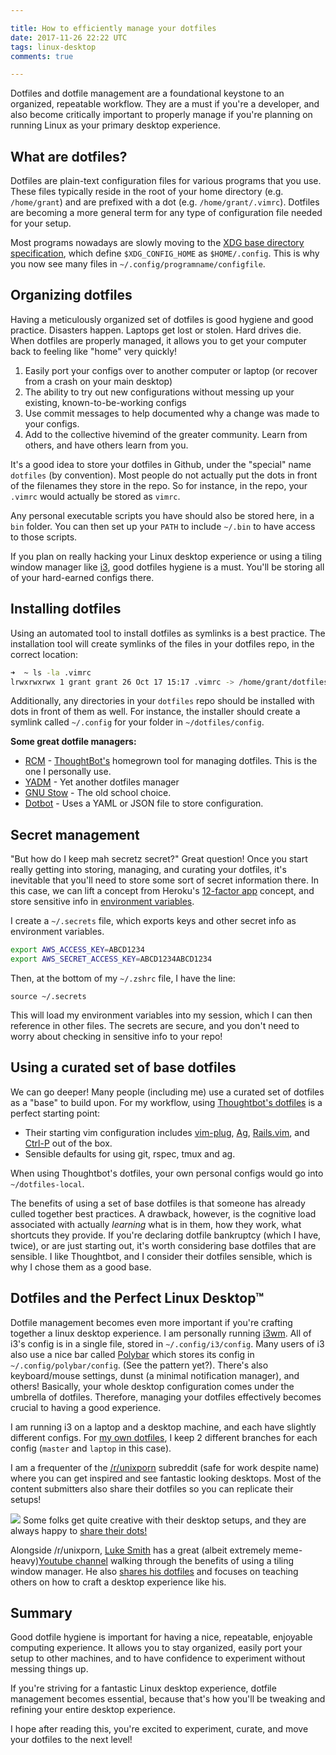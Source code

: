 ```yaml
---

title: How to efficiently manage your dotfiles
date: 2017-11-26 22:22 UTC
tags: linux-desktop
comments: true

---
```


Dotfiles and dotfile management are a foundational keystone to an organized, repeatable workflow.  They are a must if you're a developer, and also become critically important to properly manage if you're planning on running Linux as your primary desktop experience.

## What are dotfiles?

Dotfiles are plain-text configuration files for various programs that you use.  These files typically reside in the root of your home directory (e.g. `/home/grant`) and are prefixed with a dot (e.g. `/home/grant/.vimrc`).  Dotfiles are becoming a more general term for any type of configuration file needed for your setup.

Most programs nowadays are slowly moving to the [XDG base directory specification](https://standards.freedesktop.org/basedir-spec/basedir-spec-latest.html), which define `$XDG_CONFIG_HOME` as `$HOME/.config`.  This is why you now see many files in `~/.config/programname/configfile`.

## Organizing dotfiles

Having a meticulously organized set of dotfiles is good hygiene and good practice.  Disasters happen.  Laptops get lost or stolen.  Hard drives die.  When dotfiles are properly managed, it allows you to get your computer back to feeling like "home" very quickly!

1. Easily port your configs over to another computer or laptop (or recover from a crash on your main desktop)
2. The ability to try out new configurations without messing up your existing, known-to-be-working configs
3. Use commit messages to help documented why a change was made to your configs.
4. Add to the collective hivemind of the greater community.  Learn from others, and have others learn from you.

It's a good idea to store your dotfiles in Github, under the "special" name `dotfiles` (by convention).   Most people do not actually put the dots in front of the filenames they store in the repo.   So for instance, in the repo, your `.vimrc` would actually be stored as `vimrc`.

Any personal executable scripts you have should also be stored here, in a `bin` folder.  You can then set up your `PATH` to include `~/.bin` to have access to those scripts.

If you plan on really hacking your Linux desktop experience or using a tiling window manager like [i3](https://i3wm.org/), good dotfiles hygiene is a must.  You'll be storing all of your hard-earned configs there.

## Installing dotfiles

Using an automated tool to install dotfiles as symlinks is a best practice.  The installation tool will create symlinks of the files in your dotfiles repo, in the correct location:

```zsh
➜  ~ ls -la .vimrc
lrwxrwxrwx 1 grant grant 26 Oct 17 15:17 .vimrc -> /home/grant/dotfiles/vimrc
```

Additionally, any directories in your `dotfiles` repo should be installed with dots in front of them as well.  For instance, the installer should create a symlink called `~/.config` for your folder in `~/dotfiles/config`.

**Some great dotfile managers:**

* [RCM](https://github.com/thoughtbot/rcm) - [ThoughtBot's](https://thoughtbot.com/) homegrown tool for managing dotfiles.  This is the one I personally use.
* [YADM](https://thelocehiliosan.github.io/yadm/) - Yet another dotfiles manager
* [GNU Stow](https://www.gnu.org/software/stow/) - The old school choice.
* [Dotbot](https://github.com/anishathalye/dotbot) - Uses a YAML or JSON file to store configuration.

## Secret management

"But how do I keep mah secretz secret?" Great question!  Once you start really getting into storing, managing, and curating your dotfiles, it's inevitable that you'll need to store some sort of secret information there.  In this case, we can lift a concept from Heroku's [12-factor app](https://12factor.net/) concept, and store sensitive info in [environment variables](https://12factor.net/config).

I create a `~/.secrets` file, which exports keys and other secret info as environment variables.

```bash
export AWS_ACCESS_KEY=ABCD1234
export AWS_SECRET_ACCESS_KEY=ABCD1234ABCD1234
```

Then, at the bottom of my `~/.zshrc` file, I have the line:

```
source ~/.secrets
```

This will load my environment variables into my session, which I can then reference in other files.  The secrets are secure, and you don't need to worry about checking in sensitive info to your repo!

## Using a curated set of base dotfiles

We can go deeper!  Many people (including me) use a curated set of dotfiles as a "base" to build upon.  For my workflow, using [Thoughtbot's dotfiles](https://github.com/thoughtbot/dotfiles) is a perfect starting point:

* Their starting vim configuration includes [vim-plug](https://github.com/junegunn/vim-plug), [Ag](https://github.com/ggreer/the_silver_searcher), [Rails.vim](https://github.com/tpope/vim-rails), and [Ctrl-P](https://github.com/ctrlpvim/ctrlp.vim) out of the box.
* Sensible defaults for using git, rspec, tmux and ag.

When using Thoughtbot's dotfiles, your own personal configs would go into `~/dotfiles-local`.

The benefits of using a set of base dotfiles is that someone has already culled together best practices.  A drawback, however, is the cognitive load associated with actually *learning* what is in them, how they work, what shortcuts they provide.  If you're declaring dotfile bankruptcy (which I have, twice), or are just starting out, it's worth considering base dotfiles that are sensible.  I like Thoughtbot, and I consider their dotfiles sensible, which is why I chose them as a good base.

## Dotfiles and the Perfect Linux Desktop™

Dotfile management becomes even more important if you're crafting together a linux desktop experience.  I am personally running [i3wm](https://i3wm.org/).  All of i3's config is in a single file, stored in `~/.config/i3/config`.  Many users of i3 also use a nice bar called [Polybar](https://github.com/jaagr/polybar) which stores its config in `~/.config/polybar/config`. (See the pattern yet?).  There's also keyboard/mouse settings, dunst (a minimal notification manager), and others!  Basically, your whole desktop configuration comes under the umbrella of dotfiles.  Therefore, managing your dotfiles effectively becomes crucial to having a good experience.

I am running i3 on a laptop and a desktop machine, and each have slightly different configs.  For [my own dotfiles](https://github.com/gammons/dotfiles-local), I keep 2 different branches for each config (`master` and `laptop` in this case).

I am a frequenter of the [/r/unixporn](https://www.reddit.com/r/unixporn/) subreddit (safe for work despite name) where you can get inspired and see fantastic looking desktops.  Most of the content submitters also share their dotfiles so you can replicate their setups!

<div class="caption">
  <img src="https://i.imgur.com/kRxuRrf.png" />
  Some folks get quite creative with their desktop setups, and they are always happy to <a href="https://www.reddit.com/r/unixporn/comments/7f6uh2/xfwm_my_kind_of_pornography/dq9tmcl/">share their dots!</a>
</div>

Alongside /r/unixporn, [Luke Smith](http://lukesmith.xyz/) has a great (albeit extremely meme-heavy)[Youtube channel](https://www.youtube.com/LukeSmithxyz) walking through the benefits of using a tiling window manager.  He also [shares his dotfiles](https://github.com/LukeSmithxyz/voidrice) and focuses on teaching others on how to craft a desktop experience like his.

<script async id="_ck_304426" src="https://forms.convertkit.com/304426?v=6"></script>

## Summary

Good dotfile hygiene is important for having a nice, repeatable, enjoyable computing experience.  It allows you to stay organized, easily port your setup to other machines, and to have confidence to experiment without messing things up.

If you're striving for a fantastic Linux desktop experience, dotfile management becomes essential, because that's how you'll be tweaking and refining your entire desktop experience.

I hope after reading this, you're excited to experiment, curate, and move your dotfiles to the next level!

